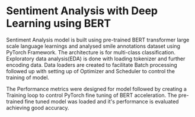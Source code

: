# Sentiment Analysis with Deep Learning using BERT

Sentiment Analysis model is built using pre-trained BERT transformer large scale language learnings and analysed smile annotations dataset using PyTorch Framework. The architecture is for multi-class classification. Exploratory data analysis(EDA) is done with loading tokenizer and  further encoding data. Data loaders are created to facilitate Batch processing followed up with setting up of Optimizer and Scheduler to control the training of model.

The Performance metrics were designed for model followed by creating a Training loop to control PyTorch fine tuning of BERT acceleration. The pre-trained fine tuned model was loaded and it's performance is evaluated achieving good accuracy.

